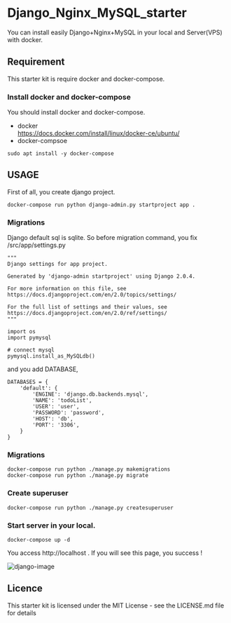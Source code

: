 # Django_Nginx_MySQL_starter
You can install easily Django+Nginx+MySQL in your local and Server(VPS) with docker.


## Requirement
This starter kit is require docker and docker-compose.
### Install docker and docker-compose
You should install docker and docker-compose.
- docker  
https://docs.docker.com/install/linux/docker-ce/ubuntu/
- docker-compsoe
```
sudo apt install -y docker-compose
```
## USAGE

First of all, you create django project.
```
docker-compose run python django-admin.py startproject app .
```

### Migrations
Django default sql is sqlite.
So before migration command, you fix /src/app/settings.py

```
"""
Django settings for app project.

Generated by 'django-admin startproject' using Django 2.0.4.

For more information on this file, see
https://docs.djangoproject.com/en/2.0/topics/settings/

For the full list of settings and their values, see
https://docs.djangoproject.com/en/2.0/ref/settings/
"""

import os
import pymysql

# connect mysql
pymysql.install_as_MySQLdb()
```
and you add DATABASE,
```
DATABASES = {
    'default': {
        'ENGINE': 'django.db.backends.mysql',
        'NAME': 'todoList',
        'USER': 'user',
        'PASSWORD': 'password',
        'HOST': 'db',
        'PORT': '3306',
    }
}
```

### Migrations
```
docker-compose run python ./manage.py makemigrations
docker-compose run python ./manage.py migrate
```

### Create superuser
```
docker-compose run python ./manage.py createsuperuser
```

### Start server in your local.
```
docker-compose up -d
```

You access http://localhost .
If you will see this page, you success !

![django-image](https://user-images.githubusercontent.com/11535206/59239910-b6661280-8bf2-11e9-84e8-1733e94aa033.png)

## Licence
This starter kit is licensed under the MIT License - see the LICENSE.md file for details

